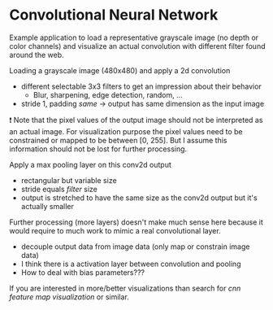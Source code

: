 # Convolutional Neural Network

Example application to load a representative grayscale image (no depth or color channels) and visualize an actual convolution with different filter found around the web.

Loading a grayscale image (480x480) and apply a 2d convolution

- different selectable 3x3 filters to get an impression about their behavior
  - Blur, sharpening, edge detection, random, ...
- stride 1, padding _same_ $\to$ output has same dimension as the input image

:exclamation: Note that the pixel values of the output image should not be interpreted as an actual image. For visualization purpose the pixel values need to be constrained or mapped to be between [0, 255]. But I assume this information should not be lost for further processing.

Apply a max pooling layer on this conv2d output

- rectangular but variable size
- stride equals _filter_ size
- output is stretched to have the same size as the conv2d output but it's actually smaller

Further processing (more layers) doesn't make much sense here because it would require to much work to mimic a real convolutional layer.

- decouple output data from image data (only map or constrain image data)
- I think there is a activation layer between convolution and pooling
- How to deal with bias parameters???

If you are interested in more/better visualizations than search for _cnn feature map visualization_ or similar.
